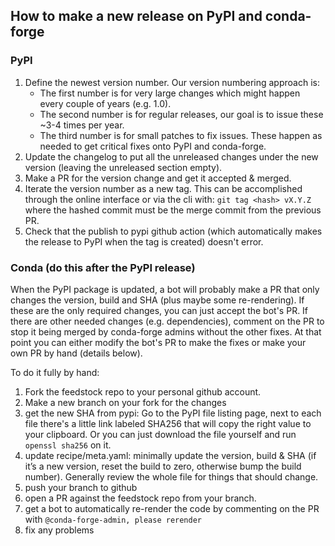 ## How to make a new release on PyPI and conda-forge

### PyPI
1. Define the newest version number. Our version numbering approach is:
    - The first number is for very large changes which might happen every couple of years (e.g. 1.0).
    - The second number is for regular releases, our goal is to issue these ~3-4 times per year.
    - The third number is for small patches to fix issues. These happen as needed to get critical fixes onto PyPI and conda-forge.
2. Update the changelog to put all the unreleased changes under the new version
(leaving the unreleased section empty).
3. Make a PR for the version change and get it accepted & merged.
5. Iterate the version number as a new tag. This can be accomplished through
the online interface or via the cli with: `git tag <hash> vX.Y.Z` where the
hashed commit must be the merge commit from the previous PR.
6. Check that the publish to pypi github action (which automatically makes the
release to PyPI when the tag is created) doesn't error.

### Conda (do this after the PyPI release)

When the PyPI package is updated, a bot will probably make a PR that only changes
the version, build and SHA (plus maybe some re-rendering). If these are the only
required changes, you can just accept the bot's PR. If there are other needed
changes (e.g. dependencies), comment on the PR to stop it being merged by
conda-forge admins without the other fixes. At that point you can either modify
the bot's PR to make the fixes or make your own PR by hand (details below).

To do it fully by hand:

1. Fork the feedstock repo to your personal github account.
2. Make a new branch on your fork for the changes
3. get the new SHA from pypi: Go to the PyPI file listing page, next to each
file there's a little link labeled SHA256 that will copy the right value to your
clipboard. Or you can just download the file yourself and run `openssl sha256` on it.
4. update recipe/meta.yaml: minimally update the version, build & SHA (if it’s
a new version, reset the build to zero, otherwise bump the build number).
Generally review the whole file for things that should change.
5. push your branch to github
6. open a  PR against the feedstock repo from your branch.
7. get a bot to automatically re-render the code by commenting on the PR with
`@conda-forge-admin, please rerender`
8. fix any problems
